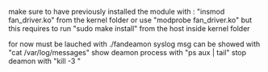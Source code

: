 
make sure to have previously installed the module with :
"insmod fan_driver.ko" from the kernel folder or use "modprobe fan_driver.ko" but this requires to run "sudo make install" from the host inside kernel folder

for now must be lauched with ./fandeamon
syslog msg can be showed with "cat /var/log/messages"
show deamon process with "ps aux | tail"
stop deamon with "kill -3 <pid>"